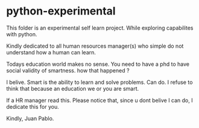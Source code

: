# python-experimental

This folder is an experimental self learn project. While exploring capabilites with python. 

Kindly dedicated to all human resources manager(s) who simple do not understand how a human can learn.

Todays education world makes no sense. You need to have a phd to have social validity of smartness. how that happened ? 

I belive. Smart is the ability to learn and solve problems. Can do. I refuse to think that because an education we or you are smart. 

If a HR manager read this. Please notice that, since u dont belive I can do, I dedicate this for you. 

Kindly, 
Juan Pablo. 
